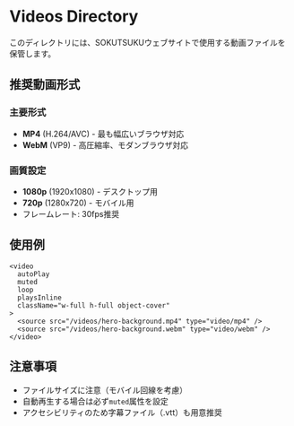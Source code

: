 # Videos Directory

このディレクトリには、SOKUTSUKUウェブサイトで使用する動画ファイルを保管します。

## 推奨動画形式

### 主要形式
- **MP4** (H.264/AVC) - 最も幅広いブラウザ対応
- **WebM** (VP9) - 高圧縮率、モダンブラウザ対応

### 画質設定
- **1080p** (1920x1080) - デスクトップ用
- **720p** (1280x720) - モバイル用
- フレームレート: 30fps推奨

## 使用例

```tsx
<video
  autoPlay
  muted
  loop
  playsInline
  className="w-full h-full object-cover"
>
  <source src="/videos/hero-background.mp4" type="video/mp4" />
  <source src="/videos/hero-background.webm" type="video/webm" />
</video>
```

## 注意事項

- ファイルサイズに注意（モバイル回線を考慮）
- 自動再生する場合は必ず`muted`属性を設定
- アクセシビリティのため字幕ファイル（.vtt）も用意推奨